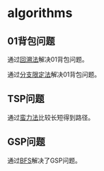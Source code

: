 # algorithms
## 01背包问题
通过[回溯法](problems/knapsack_DFS.py)解决01背包问题。

通过[分支限定法](problems/knapsack_BB.py)解决01背包问题。
## TSP问题
通过[蛮力法](problems/TSP.py)比较长短得到路径。
## GSP问题
通过[BFS](problems/GSP.py)解决了GSP问题。
